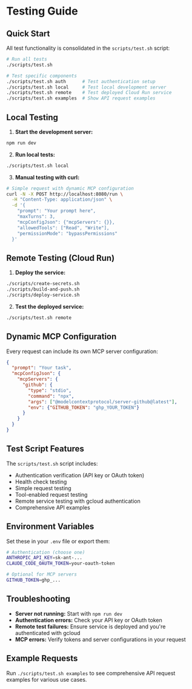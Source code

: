 # Testing Guide

## Quick Start

All test functionality is consolidated in the `scripts/test.sh` script:

```bash
# Run all tests
./scripts/test.sh

# Test specific components
./scripts/test.sh auth      # Test authentication setup
./scripts/test.sh local     # Test local development server
./scripts/test.sh remote    # Test deployed Cloud Run service
./scripts/test.sh examples  # Show API request examples
```

## Local Testing

1. **Start the development server:**
```bash
npm run dev
```

2. **Run local tests:**
```bash
./scripts/test.sh local
```

3. **Manual testing with curl:**
```bash
# Simple request with dynamic MCP configuration
curl -N -X POST http://localhost:8080/run \
  -H "Content-Type: application/json" \
  -d '{
    "prompt": "Your prompt here",
    "maxTurns": 3,
    "mcpConfigJson": {"mcpServers": {}},
    "allowedTools": ["Read", "Write"],
    "permissionMode": "bypassPermissions"
  }'
```

## Remote Testing (Cloud Run)

1. **Deploy the service:**
```bash
./scripts/create-secrets.sh
./scripts/build-and-push.sh
./scripts/deploy-service.sh
```

2. **Test the deployed service:**
```bash
./scripts/test.sh remote
```

## Dynamic MCP Configuration

Every request can include its own MCP server configuration:

```json
{
  "prompt": "Your task",
  "mcpConfigJson": {
    "mcpServers": {
      "github": {
        "type": "stdio",
        "command": "npx",
        "args": ["@modelcontextprotocol/server-github@latest"],
        "env": {"GITHUB_TOKEN": "ghp_YOUR_TOKEN"}
      }
    }
  }
}
```

## Test Script Features

The `scripts/test.sh` script includes:
- Authentication verification (API key or OAuth token)
- Health check testing
- Simple request testing
- Tool-enabled request testing
- Remote service testing with gcloud authentication
- Comprehensive API examples

## Environment Variables

Set these in your `.env` file or export them:

```bash
# Authentication (choose one)
ANTHROPIC_API_KEY=sk-ant-...
CLAUDE_CODE_OAUTH_TOKEN=your-oauth-token

# Optional for MCP servers
GITHUB_TOKEN=ghp_...
```

## Troubleshooting

- **Server not running:** Start with `npm run dev`
- **Authentication errors:** Check your API key or OAuth token
- **Remote test failures:** Ensure service is deployed and you're authenticated with gcloud
- **MCP errors:** Verify tokens and server configurations in your request

## Example Requests

Run `./scripts/test.sh examples` to see comprehensive API request examples for various use cases.